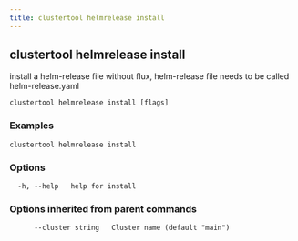 ```yaml
---
title: clustertool helmrelease install
---
```

## clustertool helmrelease install

install a helm-release file without flux, helm-release file needs to be called helm-release.yaml

```
clustertool helmrelease install [flags]
```

### Examples

```
clustertool helmrelease install
```

### Options

```
  -h, --help   help for install
```

### Options inherited from parent commands

```
      --cluster string   Cluster name (default "main")
```
